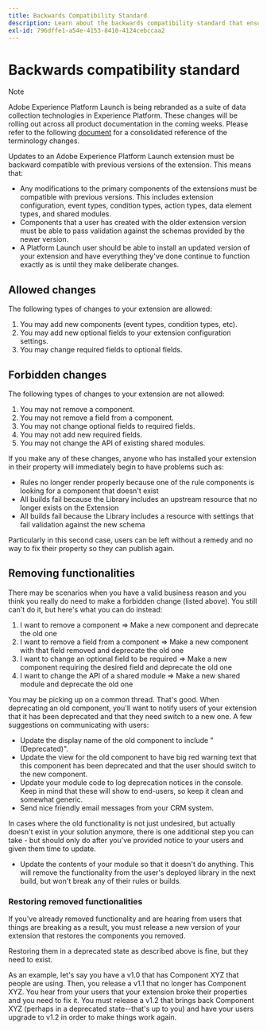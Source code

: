 ```yaml
---
title: Backwards Compatibility Standard
description: Learn about the backwards compatibility standard that ensures updated versions of Adobe Experience Platform Launch extensions are compatible with previous versions.
exl-id: 796dffe1-a54e-4153-8410-4124cebccaa2
---
```

# Backwards compatibility standard

>[!NOTE]
>
>Adobe Experience Platform Launch is being rebranded as a suite of data collection technologies in Experience Platform. These changes will be rolling out across all product documentation in the coming weeks. Please refer to the following [document](../launch-term-updates.md) for a consolidated reference of the terminology changes.

Updates to an Adobe Experience Platform Launch extension must be backward compatible with previous versions of the extension.  This means that:

* Any modifications to the primary components of the extensions must be compatible with previous versions.  This includes extension configuration, event types, condition types, action types, data element types, and shared modules.
* Components that a user has created with the older extension version must be able to pass validation against the schemas provided by the newer version.
* A Platform Launch user should be able to install an updated version of your extension and have everything they've done continue to function exactly as is until they make deliberate changes.

## Allowed changes

The following types of changes to your extension are allowed:

1. You may add new components (event types, condition types, etc).
1. You may add new optional fields to your extension configuration settings.
1. You may change required fields to optional fields.

## Forbidden changes

The following types of changes to your extension are not allowed:

1. You may not remove a component.
1. You may not remove a field from a component.
1. You may not change optional fields to required fields.
1. You may not add new required fields.
1. You may not change the API of existing shared modules.

If you make any of these changes, anyone who has installed your extension in their property will immediately begin to have problems such as:

* Rules no longer render properly because one of the rule components is looking for a component that doesn't exist
* All builds fail because the Library includes an upstream resource that no longer exists on the Extension
* All builds fail because the Library includes a resource with settings that fail validation against the new schema

Particularly in this second case, users can be left without a remedy and no way to fix their property so they can publish again.

## Removing functionalities

There may be scenarios when you have a valid business reason and you think you really do need to make a forbidden change (listed above).  You still can't do it, but here's what you can do instead:

1. I want to remove a component => Make a new component and deprecate the old one
1. I want to remove a field from a component => Make a new component with that field removed and deprecate the old one
1. I want to change an optional field to be required => Make a new component requiring the desired field and deprecate the old one
1. I want to change the API of a shared module => Make a new shared module and deprecate the old one

You may be picking up on a common thread.  That's good.  When deprecating an old component, you'll want to notify users of your extension that it has been deprecated and that they need switch to a new one.  A few suggestions on communicating with users:

* Update the display name of the old component to include "(Deprecated)".
* Update the view for the old component to have big red warning text that this component has been deprecated and that the user should switch to the new component.
* Update your module code to log deprecation notices in the console.  Keep in mind that these will show to end-users, so keep it clean and somewhat generic.
* Send nice friendly email messages from your CRM system.

In cases where the old functionality is not just undesired, but actually doesn't exist in your solution anymore, there is one additional step you can take - but should only do after you've provided notice to your users and given them time to update.

* Update the contents of your module so that it doesn't do anything.  This will remove the functionality from the user's deployed library in the next build, but won't break any of their rules or builds.

### Restoring removed functionalities

If you've already removed functionality and are hearing from users that things are breaking as a result, you must release a new version of your extension that restores the components you removed.  

Restoring them in a deprecated state as described above is fine, but they need to exist.

As an example, let's say you have a v1.0 that has Component XYZ that people are using.  Then, you release a v1.1 that no longer has Component XYZ.  You hear from your users that your extension broke their properties and you need to fix it.  You must release a v1.2 that brings back Component XYZ (perhaps in a deprecated state--that's up to you) and have your users upgrade to v1.2 in order to make things work again.

